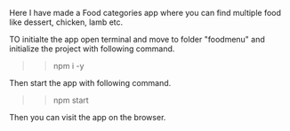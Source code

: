 Here I have made a Food categories app where you can find multiple food like dessert, chicken, lamb etc. 

TO initialte the app open terminal and move to folder "foodmenu" and initialize the project with following command.

>>npm i -y

Then start the app with following command.

>>npm start

Then you can visit the app on the browser.